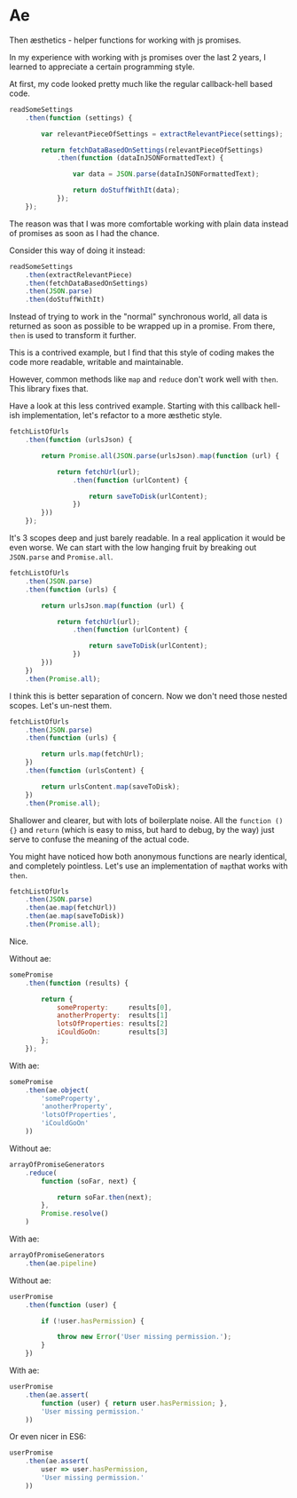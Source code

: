 
Ae
==

Then æsthetics - helper functions for working with js promises.

In my experience with working with js promises over the last 2 years, I learned to appreciate a certain programming style.

At first, my code looked pretty much like the regular callback-hell based code.

```js
readSomeSettings
	.then(function (settings) {

		var relevantPieceOfSettings = extractRelevantPiece(settings);

		return fetchDataBasedOnSettings(relevantPieceOfSettings)
			.then(function (dataInJSONFormattedText) {

				var data = JSON.parse(dataInJSONFormattedText);

				return doStuffWithIt(data);
			});
	});
```

The reason was that I was more comfortable working with plain data instead of promises as soon as I had the chance.

Consider this way of doing it instead:


```js
readSomeSettings
	.then(extractRelevantPiece)
	.then(fetchDataBasedOnSettings)
	.then(JSON.parse)
	.then(doStuffWithIt)
```


Instead of trying to work in the "normal" synchronous world, all data is returned as soon as possible to be wrapped up in a promise. From there, `then` is used to transform it further.

This is a contrived example, but I find that this style of coding makes the code more readable, writable and maintainable.

However, common methods like `map` and `reduce` don't work well with `then`. This library fixes that.

Have a look at this less contrived example. Starting with this callback hell-ish implementation, let's refactor to a more æsthetic style.

```js
fetchListOfUrls
	.then(function (urlsJson) {

		return Promise.all(JSON.parse(urlsJson).map(function (url) {

			return fetchUrl(url);
				.then(function (urlContent) {

					return saveToDisk(urlContent);
				})
		}))
	});
```

It's 3 scopes deep and just barely readable. In a real application it would be even worse. We can start with the low hanging fruit by breaking out `JSON.parse` and `Promise.all`.

```js
fetchListOfUrls
	.then(JSON.parse)
	.then(function (urls) {

		return urlsJson.map(function (url) {

			return fetchUrl(url);
				.then(function (urlContent) {

					return saveToDisk(urlContent);
				})
		}))
	})
	.then(Promise.all);
```

I think this is better separation of concern. Now we don't need those nested scopes. Let's un-nest them.

```js
fetchListOfUrls
	.then(JSON.parse)
	.then(function (urls) {

		return urls.map(fetchUrl);
	})
	.then(function (urlsContent) {

		return urlsContent.map(saveToDisk);
	})
	.then(Promise.all);
```


Shallower and clearer, but with lots of boilerplate noise. All the `function () {}` and `return` (which is easy to miss, but hard to debug, by the way) just serve to confuse the meaning of the actual code.

You might have noticed how both anonymous functions are nearly identical, and completely pointless. Let's use an implementation of `map`that works with `then`.


```js
fetchListOfUrls
	.then(JSON.parse)
	.then(ae.map(fetchUrl))
	.then(ae.map(saveToDisk))
	.then(Promise.all);
```

Nice.









Without ae:

```js
somePromise
	.then(function (results) {

		return {
			someProperty:     results[0],
			anotherProperty:  results[1]
			lotsOfProperties: results[2]
			iCouldGoOn:       results[3]
		};
	});
```

With ae:

```js
somePromise
	.then(ae.object(
		'someProperty',
		'anotherProperty',
		'lotsOfProperties',
		'iCouldGoOn'
	))
```

Without ae:

```js
arrayOfPromiseGenerators
	.reduce(
		function (soFar, next) {

			return soFar.then(next);
		},
		Promise.resolve()
	)
```

With ae:

```js
arrayOfPromiseGenerators
	.then(ae.pipeline)
```

Without ae:

```js
userPromise
	.then(function (user) {

		if (!user.hasPermission) {

			throw new Error('User missing permission.');
		}
	})
```

With ae:

```js
userPromise
	.then(ae.assert(
		function (user) { return user.hasPermission; },
		'User missing permission.'
	))
```

Or even nicer in ES6:

```js
userPromise
	.then(ae.assert(
		user => user.hasPermission,
		'User missing permission.'
	))
```
